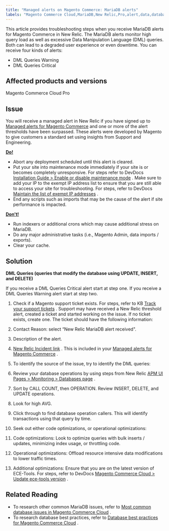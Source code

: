```yaml
---
title: "Managed alerts on Magento Commerce: MariaDB alerts"
labels: "Magento Commerce Cloud,MariaDB,New Relic,Pro,alert,data,database,mysql,performance,queries,support tools,warning"
---
```


This article provides troubleshooting steps when you receive MariaDB alerts for Magento Commerce in New Relic. The MariaDB alerts monitor high query load as well as excessive Data Manipulation Language (DML) queries. Both can lead to a degraded user experience or even downtime. You can receive four kinds of alerts:

* DML Queries Warning
* DML Queries Critical

## **Affected products and versions**

Magento Commerce Cloud Pro

## Issue

You will receive a managed alert in New Relic if you have signed up to [Managed alerts for Magento Commerce](https://support.magento.com/hc/en-us/articles/360045806832) and one or more of the alert thresholds have been surpassed. These alerts were developed by Magento to give customers a standard set using insights from Support and Engineering.

 **<u>Do!</u>**

* Abort any deployment scheduled until this alert is cleared.
* Put your site into maintenance mode immediately if your site is or becomes completely unresponsive. For steps refer to DevDocs [Installation Guide > Enable or disable maintenance mode](https://devdocs.magento.com/guides/v2.4/install-gde/install/cli/install-cli-subcommands-maint.html?itm_source=devdocs&itm_medium=search_page&itm_campaign=federated_search&itm_term=mainten) . Make sure to add your IP to the exempt IP address list to ensure that you are still able to access your site for troubleshooting. For steps, refer to DevDocs [Maintain the list of exempt IP addresses](https://devdocs.magento.com/guides/v2.4/install-gde/install/cli/install-cli-subcommands-maint.html?itm_source=devdocs&itm_medium=search_page&itm_campaign=federated_search&itm_term=mainten#instgde-cli-maint-exempt) .
* End any scripts such as imports that may be the cause of the alert if site performance is impacted.

 **<u>Don't!</u>**

* Run indexers or additional crons which may cause additional stress on MariaDB.
* Do any major administrative tasks (i.e., Magento Admin, data imports / exports).
* Clear your cache.

## Solution

 <span class="wysiwyg-underline"> **DML Queries (queries that modify the database using UPDATE, INSERT, and DELETE)** </span>

If you receive a DML Queries Critical alert start at step one. If you receive a DML Queries Warning alert start at step two.

1. Check if a Magento support ticket exists. For steps, refer to KB [Track your support tickets](https://support.magento.com/hc/en-us/articles/360000913794#track-tickets) . Support may have received a New Relic threshold alert, created a ticket and started working on the issue. If no ticket exists, create one. The ticket should have the following information:
1. Contact Reason: select “New Relic MariaDB alert received".
1. Description of the alert.
1. [New Relic Incident link](https://docs.newrelic.com/docs/alerts-applied-intelligence/new-relic-alerts/alert-incidents/view-violation-event-details-incidents) . This is included in your [Managed alerts for Magento Commerce](https://support.magento.com/hc/en-us/articles/360045806832) .

1. To identify the source of the issue, try to identify the DML queries:    
1. Review your database operations by using steps from New Relic [APM UI Pages > Monitoring > Databases page](https://docs.newrelic.com/docs/apm/apm-ui-pages/monitoring/databases-page-view-operations-throughput-response-time) .
1. Sort by CALL COUNT, then OPERATION. Review INSERT, DELETE, and UPDATE operations.
1. Look for high AVG.
1. Click through to find database operation callers. This will identify transactions using that query by time.

1. Seek out either code optimizations, or operational optimizations:
1. Code optimizations: Look to optimize queries with bulk inserts / updates, minimizing index usage, or throttling code.
1. Operational optimizations: Offload resource intensive data modifications to lower traffic times.
1. Additional optimizations: Ensure that you are on the latest version of ECE-Tools. For steps, refer to DevDocs [Magento Commerce Cloud > Update ece-tools version](https://devdocs.magento.com/cloud/project/ece-tools-update.html) .

## Related Reading 

* To research other common MariaDB issues, refer to [Most common database issues in Magento Commerce Cloud](https://support.magento.com/hc/en-us/articles/360041739651) .
* To research database best practices, refer to [Database best practices for Magento Commerce Cloud](https://support.magento.com/hc/en-us/articles/360041997312) .
